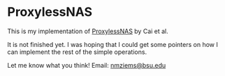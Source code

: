 # ProxylessNAS

This is my implementation of [ProxylessNAS](https://arxiv.org/pdf/1812.00332.pdf) by Cai et al.

It is not finished yet. I was hoping that I could get some pointers on how I can implement the rest of the simple operations.

Let me know what you think!
Email: nmziems@bsu.edu